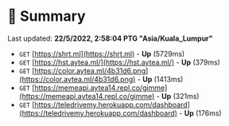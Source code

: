 # 📖 Summary
Last updated: **22/5/2022, 2:58:04 PTG "Asia/Kuala_Lumpur"**

- `GET` [https://shrt.ml](https://shrt.ml) - **Up** (5729ms)
- `GET` [https://hst.aytea.ml/](https://hst.aytea.ml/) - **Up** (379ms)
- `GET` [https://color.aytea.ml/4b31d6.png](https://color.aytea.ml/4b31d6.png) - **Up** (1413ms)
- `GET` [https://memeapi.aytea14.repl.co/gimme](https://memeapi.aytea14.repl.co/gimme) - **Up** (321ms)
- `GET` [https://teledrivemy.herokuapp.com/dashboard](https://teledrivemy.herokuapp.com/dashboard) - **Up** (176ms)
